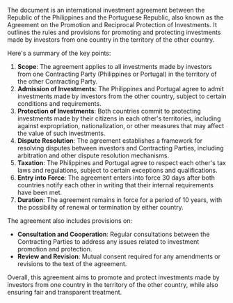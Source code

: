 The document is an international investment agreement between the Republic of the Philippines and the Portuguese Republic, also known as the Agreement on the Promotion and Reciprocal Protection of Investments. It outlines the rules and provisions for promoting and protecting investments made by investors from one country in the territory of the other country.

Here's a summary of the key points:

1. **Scope**: The agreement applies to all investments made by investors from one Contracting Party (Philippines or Portugal) in the territory of the other Contracting Party.
2. **Admission of Investments**: The Philippines and Portugal agree to admit investments made by investors from the other country, subject to certain conditions and requirements.
3. **Protection of Investments**: Both countries commit to protecting investments made by their citizens in each other's territories, including against expropriation, nationalization, or other measures that may affect the value of such investments.
4. **Dispute Resolution**: The agreement establishes a framework for resolving disputes between investors and Contracting Parties, including arbitration and other dispute resolution mechanisms.
5. **Taxation**: The Philippines and Portugal agree to respect each other's tax laws and regulations, subject to certain exceptions and qualifications.
6. **Entry into Force**: The agreement enters into force 30 days after both countries notify each other in writing that their internal requirements have been met.
7. **Duration**: The agreement remains in force for a period of 10 years, with the possibility of renewal or termination by either country.

The agreement also includes provisions on:

* **Consultation and Cooperation**: Regular consultations between the Contracting Parties to address any issues related to investment promotion and protection.
* **Review and Revision**: Mutual consent required for any amendments or revisions to the text of the agreement.

Overall, this agreement aims to promote and protect investments made by investors from one country in the territory of the other country, while also ensuring fair and transparent treatment.